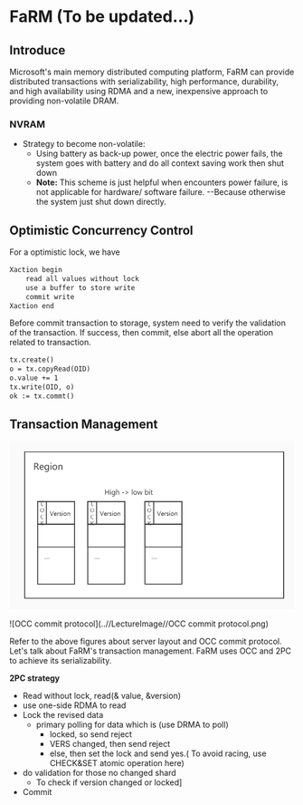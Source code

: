 <h1>FaRM (To be updated...)</h1>

<h2>Introduce</h2>

Microsoft's main memory distributed computing platform, FaRM can provide distributed transactions with serializability, high performance, durability, and high availability using RDMA and a new, inexpensive approach to providing non-volatile DRAM.



<h3>NVRAM</h3>

* Strategy to become non-volatile:
  * Using battery as back-up power, once the electric power fails, the system goes with battery and do all context saving work then shut down
  * **Note:** This scheme is just helpful when encounters power failure, is not applicable for hardware/ software failure. --Because otherwise the system just shut down directly.





<h2>Optimistic Concurrency Control</h2>

For a optimistic lock, we have

```
Xaction begin
	read all values without lock
	use a buffer to store write
	commit write
Xaction end
```

Before commit transaction to storage, system need to verify the validation of the transaction. If success, then commit, else abort all the operation related to transaction.

```
tx.create()
o = tx.copyRead(OID)
o.value += 1
tx.write(OID, o)
ok := tx.commt()
```



<h2>Transaction Management</h2>

![Farm1](..//LectureImage//Farm1.jpg)

 ![OCC commit protocol](..//LectureImage//OCC commit protocol.png)

Refer to the above figures about server layout and OCC commit protocol. Let's talk about FaRM's transaction management. FaRM uses OCC and 2PC to achieve its serializability.



**2PC strategy**

*  Read without lock, read(& value, &version)
  * use one-side RDMA to read
* Lock the revised data
  * primary polling for data which is (use DRMA to poll)
    * locked, so send reject
    * VERS changed, then send reject
    * else, then set the lock and send yes.( To avoid racing, use CHECK&SET atomic operation here)
* do validation for those no changed shard
  * To check if version changed or locked]
* Commit